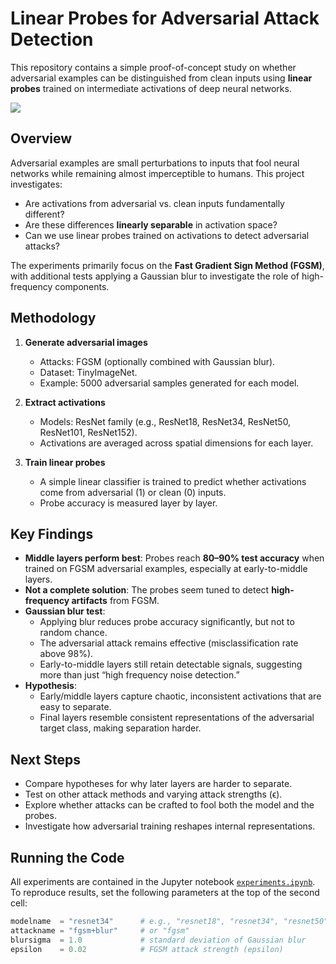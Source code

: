 # Linear Probes for Adversarial Attack Detection

This repository contains a simple proof-of-concept study on whether adversarial examples can be distinguished from clean inputs using **linear probes** trained on intermediate activations of deep neural networks.

![](https://github.com/Venn1998/Adversarial_Attacks_detector/blob/main/AdvAttacks.png)

## Overview

Adversarial examples are small perturbations to inputs that fool neural networks while remaining almost imperceptible to humans. This project investigates:

- Are activations from adversarial vs. clean inputs fundamentally different?
- Are these differences **linearly separable** in activation space?
- Can we use linear probes trained on activations to detect adversarial attacks?

The experiments primarily focus on the **Fast Gradient Sign Method (FGSM)**, with additional tests applying a Gaussian blur to investigate the role of high-frequency components.

## Methodology

1. **Generate adversarial images**  
   - Attacks: FGSM (optionally combined with Gaussian blur).  
   - Dataset: TinyImageNet.  
   - Example: 5000 adversarial samples generated for each model.

2. **Extract activations**  
   - Models: ResNet family (e.g., ResNet18, ResNet34, ResNet50, ResNet101, ResNet152).  
   - Activations are averaged across spatial dimensions for each layer.

3. **Train linear probes**  
   - A simple linear classifier is trained to predict whether activations come from adversarial (1) or clean (0) inputs.  
   - Probe accuracy is measured layer by layer.

## Key Findings

- **Middle layers perform best**: Probes reach **80–90% test accuracy** when trained on FGSM adversarial examples, especially at early-to-middle layers.  
- **Not a complete solution**: The probes seem tuned to detect **high-frequency artifacts** from FGSM.  
- **Gaussian blur test**:  
  - Applying blur reduces probe accuracy significantly, but not to random chance.  
  - The adversarial attack remains effective (misclassification rate above 98%).  
  - Early-to-middle layers still retain detectable signals, suggesting more than just “high frequency noise detection.”  
- **Hypothesis**:  
  - Early/middle layers capture chaotic, inconsistent activations that are easy to separate.  
  - Final layers resemble consistent representations of the adversarial target class, making separation harder.

## Next Steps

- Compare hypotheses for why later layers are harder to separate.  
- Test on other attack methods and varying attack strengths (ϵ).  
- Explore whether attacks can be crafted to fool both the model and the probes.  
- Investigate how adversarial training reshapes internal representations.

## Running the Code

All experiments are contained in the Jupyter notebook [`experiments.ipynb`](./experiments.ipynb).  
To reproduce results, set the following parameters at the top of the second cell:

```python
modelname  = "resnet34"      # e.g., "resnet18", "resnet34", "resnet50", "resnet101", "resnet152"
attackname = "fgsm+blur"     # or "fgsm"
blursigma  = 1.0             # standard deviation of Gaussian blur
epsilon    = 0.02            # FGSM attack strength (epsilon)
